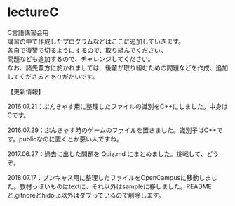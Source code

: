 # lectureC
C言語講習会用  
講習の中で作成したプログラムなどはここに追加していきます。  
各自で復讐で切るようにするので、取り組んでください。  
問題なども追加するので、チャレンジしてください。  
なお、諸先輩方に於かれましては、後輩が取り組むための問題などを作成、追加してくださるとありがたいです。  
<p><p>
【更新情報】<p>
 
2016.07.21：ぷんきゃす用に整理したファイルの識別をC++にしました。中身はCです。<p>
2016.07.29：ぷんきゃす時のゲームのファイルを置きました。識別子はC++です。publicなのに置くとか悪い人ですね。<p>
2017.06.27：過去に出した問題を Quiz.md にまとめました。挑戦して、どうぞ。<p>
2018.07.17：プンキャス用に整理したファイルをOpenCampusに移動しました。教材っぽいものはtextに、それ以外はsampleに移しました。READMEと.gitnoreとhidoi.c以外はダブっているので削除します。<p>
